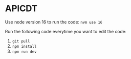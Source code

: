 # APICDT

Use node version 16 to run the code: `nvm use 16`

Run the following code everytime you want to edit the code:<br/>
1. `git pull`<br/>
2. `npm install`<br/>
3. `npm run dev`
